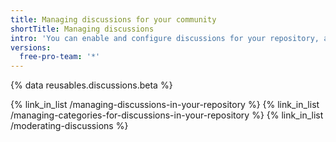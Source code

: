 ```yaml
---
title: Managing discussions for your community
shortTitle: Managing discussions
intro: 'You can enable and configure discussions for your repository, and you can use tools on {% data variables.product.product_name %} to moderate conversations among community members.'
versions:
  free-pro-team: '*'
---
```


{% data reusables.discussions.beta %}

{% link_in_list /managing-discussions-in-your-repository %}
{% link_in_list /managing-categories-for-discussions-in-your-repository %}
{% link_in_list /moderating-discussions %}

